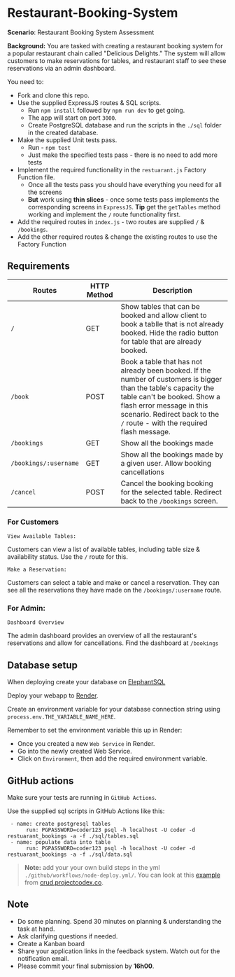 

# Restaurant-Booking-System 

**Scenario**: Restaurant Booking System Assessment

**Background:** You are tasked with creating a restaurant booking system for a popular restaurant chain called "Delicious Delights." The system will allow customers to make reservations for tables, and restaurant staff to see these reservations via an admin dashboard.

You need to:

* Fork and clone this repo.
* Use the supplied ExpressJS routes & SQL scripts.
     * Run `npm install` followed by `npm run dev` to get going.
     * The app will start on port `3000`.
     * Create PostgreSQL database and run the scripts in the `./sql` folder in the created database.
* Make the supplied Unit tests pass. 
     * Run - `npm test`
     * Just make the specified tests pass - there is no need to add more tests
* Implement the required functionality in the `restuarant.js` Factory Function file.
     * Once all the tests pass you should have everything you need for all the screens
     * **But** work using **thin slices** - once some tests pass implements the corresponding screens in `ExpressJS`. **Tip** get the `getTables` method working and implement the `/` route functionality first.
* Add the required routes in `index.js` - two routes are supplied `/` & `/bookings`.
* Add the other required routes & change the existing routes to use the Factory Function

## Requirements 

Routes   | HTTP Method | Description 
---|----|---
`/` | GET | Show tables that can be booked and allow client to book a tablle that is not already booked. Hide the radio button for table that are already booked.
`/book` | POST | Book a table that has not already been booked. If the number of customers is bigger than the table's capacity the table can't be booked. Show a flash error message in this scenario. Redirect back to the `/` route - with the required flash message.
`/bookings` | GET | Show all the bookings made
`/bookings/:username` | GET | Show all the bookings made by a given user. Allow booking cancellations
`/cancel` | POST | Cancel the booking booking for the selected table. Redirect back to the `/bookings` screen.

### For Customers 

`View Available Tables:`

Customers can view a list of available tables, including table size & availability status. Use the `/` route for this.

`Make a Reservation:`

Customers can select a table and make or cancel a reservation. They can see all the reservations they have made on the `/bookings/:username` route.

### For Admin:

`Dashboard Overview`

The admin dashboard provides an overview of all the restaurant's reservations and allow for cancellations. Find the dashboard at `/bookings`

## Database setup

When deploying create your database on [ElephantSQL](https://customer.elephantsql.com/login)

Deploy your webapp to [Render](https://render.com/).

Create an environment variable for your database connection string using `process.env.THE_VARIABLE_NAME_HERE`. 

Remember to set the environment variable this up in Render:

* Once you created a new `Web Service` in Render. 
* Go into the newly created Web Service. 
* Click on `Environment`, then add the required environment variable.

## GitHub actions                                            

Make sure your tests are running in `GitHub Actions`.

Use the supplied sql scripts in GitHub Actions like this:

```
 - name: create postgresql tables
      run: PGPASSWORD=coder123 psql -h localhost -U coder -d restuarant_bookings -a -f ./sql/tables.sql
 - name: populate data into table
      run: PGPASSWORD=coder123 psql -h localhost -U coder -d restuarant_bookings -a -f ./sql/data.sql
```

> **Note:** add your your own build steps in the yml `./github/workflows/node-deploy.yml/`. You can look at this [example](https://github.com/codex-academy/BasicExpressWebApp/blob/master/.github/workflows/node-pgsql.js.yml) from [crud.projectcodex.co](http://crud.projectcodex.co).

## Note

* Do some planning. Spend 30 minutes on planning & understanding the task at hand.
* Ask clarifying questions if needed.
* Create a Kanban board
* Share your application links in the feedback system. Watch out for the notification email.
* Please commit your final submission by **16h00**.
